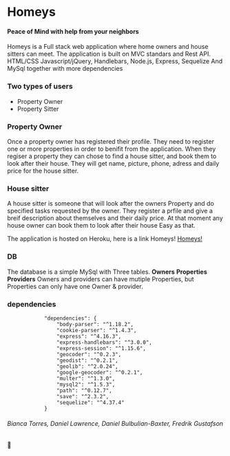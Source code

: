 # Homeys
#### Peace of Mind with help from your neighbors
Homeys is a Full stack web application where home owners and house sitters can meet. The application is built on MVC standars and Rest API.  HTML/CSS Javascript/jQuery, Handlebars, Node.js, Express, Sequelize And MySql together with more dependencies

### Two types of users
* Property Owner 
* Property Sitter 

### Property Owner 
Once a property owner has registered their profile. They need to register one or more properties in order to benifit from the application. When they regiser a property they can chose to find a house sitter, and book them to look after their house. They will get name, picture, phone, adress and daily price for the house sitter. 

### House sitter
A house sitter is someone that will look after the owners Property and do specified tasks requested by the owner. They register a prfile and give a breif description about themselves and their daily price. At that moment any house owner can book them to look after their house Easy as that. 

The application is hosted on Heroku, here is a link Homeys! [Homeys!](https://homeys.herokuapp.com/)

### DB
The database is a simple MySql with Three tables. **Owners** **Properties** **Providers** Owners and providers can have mutiple Properties, but Properties can only have one Owner & provider. 


### dependencies
                "dependencies": {
                    "body-parser": "^1.18.2",
                    "cookie-parser": "^1.4.3",
                    "express": "^4.16.3",
                    "express-handlebars": "^3.0.0",
                    "express-session": "^1.15.6",
                    "geocoder": "^0.2.3",
                    "geodist": "^0.2.1",
                    "geolib": "^2.0.24",
                    "google-geocoder": "^0.2.1",
                    "multer": "^1.3.0",
                    "mysql2": "^1.5.3",
                    "path": "^0.12.7",
                    "save": "^2.3.2",
                    "sequelize": "^4.37.4"
                }

###### Bianca Torres, Daniel Lawrence, Daniel Bulbulian-Baxter, Fredrik Gustafson

:poop:
